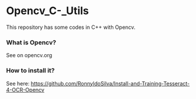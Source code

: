# Opencv_C-_Utils

This repository has some codes in C++ with Opencv. 

### What is Opencv?

See on opencv.org

### How to install it?

See here: https://github.com/RonnyldoSilva/Install-and-Training-Tesseract-4-OCR-Opencv
